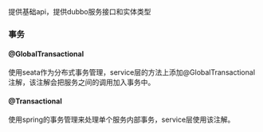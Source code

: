 提供基础api，提供dubbo服务接口和实体类型
### 事务
#### @GlobalTransactional
使用seata作为分布式事务管理，service层的方法上添加@GlobalTransactional注解，该注解会把服务之间的调用加入事务中。
#### @Transactional
使用spring的事务管理来处理单个服务内部事务，service层使用该注解。
